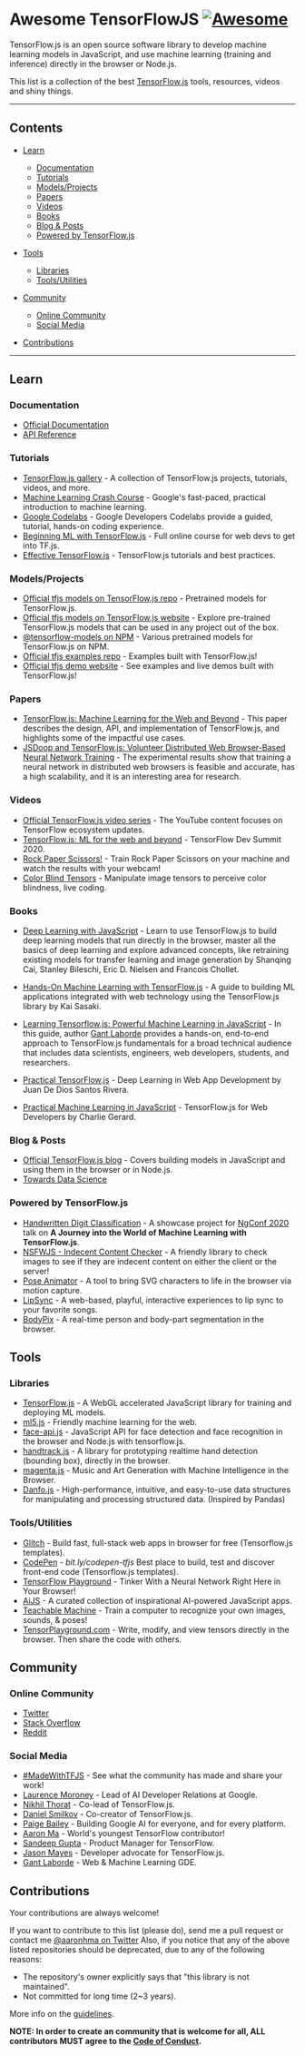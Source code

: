 # Awesome TensorFlowJS [![Awesome](https://awesome.re/badge.svg)](https://awesome.re)

TensorFlow.js is an open source software library to develop machine learning models in JavaScript, and use machine learning
(training and inference) directly in the browser or Node.js.

This list is a collection of the best [TensorFlow.js](https://www.tensorflow.org/js) tools, resources, videos and shiny things.

---

## Contents

- [Learn](#learn)
  - [Documentation](#documentation)
  - [Tutorials](#tutorials)
  - [Models/Projects](#modelsprojects)
  - [Papers](#papers)
  - [Videos](#videos)
  - [Books](#books)
  - [Blog & Posts](#blog--posts)
  - [Powered by TensorFlow.js](#powered-by-tensorflowjs)

- [Tools](#tools)
  - [Libraries](#libraries)
  - [Tools/Utilities](#toolsutilities)

- [Community](#community)
  - [Online Community](#online-community)
  - [Social Media](#social-media)

- [Contributions](#contributions)

---

## Learn

### Documentation

- [Official Documentation](https://www.tensorflow.org/js/guide)
- [API Reference](https://js.tensorflow.org/api/latest/)


### Tutorials

- [TensorFlow.js gallery](https://github.com/tensorflow/tfjs/blob/master/GALLERY.md) -  A collection of TensorFlow.js projects, tutorials, videos, and more.
- [Machine Learning Crash Course](https://developers.google.com/machine-learning/crash-course/) - Google's fast-paced, practical introduction to machine learning.
- [Google Codelabs](https://codelabs.developers.google.com/) - Google Developers Codelabs provide a guided, tutorial, hands-on coding experience.
- [Beginning ML with TensorFlow.js](https://academy.infinite.red/p/beginning-machine-learning-with-tensorflow-js) - Full online course for web devs to get into TF.js.
- [Effective TensorFlow.js](https://effectivemachinelearning.com/TensorFlow.js) - TensorFlow.js tutorials and best practices.


### Models/Projects

- [Official tfjs models on TensorFlow.js repo](https://github.com/tensorflow/tfjs-models) - Pretrained models for TensorFlow.js.
- [Official tfjs models on TensorFlow.js website](https://www.tensorflow.org/js/models) - Explore pre-trained TensorFlow.js models that can be used in any project out of the box.
- [@tensorflow-models on NPM](https://www.npmjs.com/search?q=%40tensorflow-models) - Various pretrained models for TensorFlow.js on NPM.
- [Official tfjs examples repo](https://github.com/tensorflow/tfjs-examples) - Examples built with TensorFlow.js!
- [Official tfjs demo website](https://www.tensorflow.org/js/demos) - See examples and live demos built with TensorFlow.js!


### Papers

- [TensorFlow.js: Machine Learning for the Web and Beyond](https://arxiv.org/abs/1901.05350) - This paper describes the design, API, and implementation of TensorFlow.js, and highlights some of the impactful use cases.
- [JSDoop and TensorFlow.js: Volunteer Distributed Web Browser-Based Neural Network Training](https://arxiv.org/abs/1910.07402) - The experimental results show that training a neural network in distributed web browsers is feasible and accurate, has a high scalability, and it is an interesting area for research.


### Videos

- [Official TensorFlow.js video series](https://www.youtube.com/playlist?reload=9&list=PLs6AluHXaQnjeI6jzDkpKXvbPj31i4GgF) - The YouTube content focuses on TensorFlow ecosystem updates.
- [TensorFlow.js: ML for the web and beyond](https://youtu.be/iH9CS-QYmZs) - TensorFlow Dev Summit 2020.
- [Rock Paper Scissors!](https://www.youtube.com/watch?v=y4pfTQJaUJU) - Train Rock Paper Scissors on your machine and watch the results with your webcam!
- [Color Blind Tensors](https://www.youtube.com/watch?v=X55m9eS5UFU) - Manipulate image tensors to perceive color blindness, live coding.


### Books

- [Deep Learning with JavaScript](https://www.manning.com/books/deep-learning-with-javascript) - Learn to use TensorFlow.js to build deep learning models that run directly in the browser, master all the basics of deep learning and explore advanced concepts, like retraining existing models for transfer learning and image generation by Shanqing Cai, Stanley Bileschi, Eric D. Nielsen and Francois Chollet.

- [Hands-On Machine Learning with TensorFlow.js](https://www.amazon.com/Hands-Machine-Learning-TensorFlow-js-applications/dp/1838821732) - A guide to building ML applications integrated with web technology using the TensorFlow.js library by Kai Sasaki.

- [Learning Tensorflow.js: Powerful Machine Learning in JavaScript](https://amzn.to/3dR3vpY) - In this guide, author [Gant Laborde](https://github.com/gantman) provides a hands-on, end-to-end approach to TensorFlow.js fundamentals for a broad technical audience that includes data scientists, engineers, web developers, students, and researchers.

- [Practical TensorFlow.js](https://www.apress.com/gp/book/9781484262726) - Deep Learning in Web App Development by Juan De Dios Santos Rivera.

- [Practical Machine Learning in JavaScript](https://www.apress.com/gp/book/9781484264171) - TensorFlow.js for Web Developers by Charlie Gerard.


### Blog & Posts

- [Official TensorFlow.js blog](https://blog.tensorflow.org/search?label=TensorFlow.js&max-results=20) - Covers building models in JavaScript and using them in the browser or in Node.js.
- [Towards Data Science](https://towardsdatascience.com/search?q=tensorflow.js)



### Powered by TensorFlow.js

- [Handwritten Digit Classification](https://github.com/aaronhma/ngconf-2020) - A showcase project for [NgConf 2020](https://www.ng-conf.org/) talk on **A Journey into the World of Machine Learning with TensorFlow.js**.
- [NSFWJS - Indecent Content Checker](https://github.com/infinitered/nsfwjs) - A friendly library to check images to see if they are indecent content on either the client or the server!
- [Pose Animator](https://pose-animator-demo.firebaseapp.com/camera.html) - A tool to bring SVG characters to life in the browser via motion capture.
- [LipSync](https://lipsync.withyoutube.com/) - A web-based, playful, interactive experiences to lip sync to your favorite songs.
- [BodyPix](https://storage.googleapis.com/tfjs-models/demos/body-pix/index.html) - A real-time person and body-part segmentation in the browser.


## Tools

### Libraries

- [TensorFlow.js](https://github.com/tensorflow/tfjs) - A WebGL accelerated JavaScript library for training and deploying ML models.
- [ml5.js](https://ml5js.org/) - Friendly machine learning for the web.
- [face-api.js](https://github.com/justadudewhohacks/face-api.js) - JavaScript API for face detection and face recognition in the browser and Node.js with tensorflow.js.
- [handtrack.js](https://github.com/victordibia/handtrack.js/) - A library for prototyping realtime hand detection (bounding box), directly in the browser.
- [magenta.js](https://magenta.tensorflow.org/get-started/#magenta-js) - Music and Art Generation with Machine Intelligence in the Browser.
- [Danfo.js](https://danfo.jsdata.org/) - High-performance, intuitive, and easy-to-use data structures for manipulating and processing structured data. (Inspired by Pandas)


### Tools/Utilities

- [Glitch](https://glitch.com/@TensorFlowJS) - Build fast, full-stack web apps in browser for free (Tensorflow.js templates).
- [CodePen](https://codepen.io) - *bit.ly/codepen-tfjs* Best place to build, test and discover front-end code (Tensorflow.js templates).
- [TensorFlow Playground](https://playground.tensorflow.org) - Tinker With a Neural Network Right Here in Your Browser!
- [AiJS](https://aijs.rocks/) - A curated collection of inspirational AI-powered JavaScript apps.
- [Teachable Machine](https://teachablemachine.withgoogle.com/) - Train a computer to recognize your own images, sounds, & poses!
- [TensorPlayground.com](https://www.tensorplayground.com/1.0.0/) - Write, modify, and view tensors directly in the browser. Then share the code with others.


## Community

### Online Community

- [Twitter](https://twitter.com/tensorflow)
- [Stack Overflow](https://stackoverflow.com/questions/tagged/tensorflow.js)
- [Reddit](https://www.reddit.com/r/TensorFlowJS)


### Social Media

- [#MadeWithTFJS](https://twitter.com/hashtag/MadeWithTFJS) - See what the community has made and share your work!
- [Laurence Moroney](https://twitter.com/lmoroney) - Lead of AI Developer Relations at Google.
- [Nikhil Thorat](https://twitter.com/nsthorat) - Co-lead of TensorFlow.js.
- [Daniel Smilkov](https://twitter.com/dsmilkov) - Co-creator of TensorFlow.js.
- [Paige Bailey](https://twitter.com/DynamicWebPaige) - Building
Google AI for everyone, and for every platform.
- [Aaron Ma](https://twitter.com/aaronhma) - World's youngest TensorFlow contributor!
- [Sandeep Gupta](https://twitter.com/TheSandeepGupta) - Product Manager for TensorFlow.
- [Jason Mayes](https://twitter.com/jason_mayes) - Developer advocate for TensorFlow.js.
- [Gant Laborde](https://twitter.com/GantLaborde) - Web & Machine Learning GDE.

## Contributions

Your contributions are always welcome!

If you want to contribute to this list (please do), send me a pull request or contact me [@aaronhma on Twitter](https://twitter.com/aaronhma)
Also, if you notice that any of the above listed repositories should be deprecated, due to any of the following reasons:

- The repository's owner explicitly says that "this library is not maintained".
- Not committed for long time (2~3 years).

More info on the [guidelines](CONTRIBUTING.md).

**NOTE: In order to create an community that is welcome for all, ALL contributors MUST agree to the [Code of Conduct](https://github.com/aaronhma/awesome-tensorflow-js/blob/master/CODE_OF_CONDUCT.md).**
